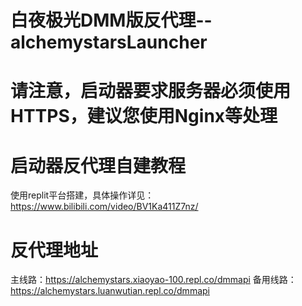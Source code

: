 # 白夜极光DMM版反代理--alchemystarsLauncher

# 请注意，启动器要求服务器必须使用HTTPS，建议您使用Nginx等处理

# 启动器反代理自建教程
使用replit平台搭建，具体操作详见：https://www.bilibili.com/video/BV1Ka411Z7nz/

# 反代理地址
主线路：https://alchemystars.xiaoyao-100.repl.co/dmmapi
备用线路：https://alchemystars.luanwutian.repl.co/dmmapi
